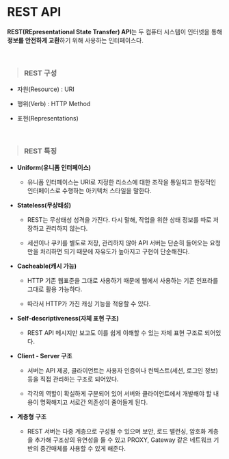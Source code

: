 # REST API
<b>REST(REpresentational State Transfer) API</b>는 두 컴퓨터 시스템이 인터넷을 통해 <b>정보를 안전하게 교환</b>하기 위해 사용하는 인터페이스다.

<br/>

>### REST 구성
- 자원(Resource) : URI

- 행위(Verb) : HTTP Method

- 표현(Representations)

<br/>

>### REST 특징
- <b>Uniform(유니폼 인터페이스)</b>

  - 유니폼 인터페이스는 URI로 지정한 리소스에 대한 조작을 통일되고 한정적인 인터페이스로 수행하는 아키텍처 스타일을 말한다.

- <b>Stateless(무상태성)</b>

  - REST는 무상태성 성격을 가진다. 다시 말해, 작업을 위한 상태 정보를 따로 저장하고 관리하지 않는다.

  - 세션이나 쿠키를 별도로 저장, 관리하지 않아 API 서버는 단순히 들어오는 요청만을 처리하면 되기 때문에 자유도가 높아지고 구현이 단순해진다.

- <b>Cacheable(캐시 가능)</b>
  - HTTP 기존 웹표준을 그대로 사용하기 때문에 웹에서 사용하는 기존 인프라를 그대로 활용 가능하다.

  - 따라서 HTTP가 가진 캐싱 기능을 적용할 수 있다.

- <b>Self-descriptiveness(자체 표현 구조)</b>
  - REST API 메시지만 보고도 이를 쉽게 이해할 수 있는 자체 표현 구조로 되어있다.

- <b>Client - Server 구조</b>
  - 서버는 API 제공, 클라이언트는 사용자 인증이나 컨텍스트(세션, 로그인 정보) 등을 직접 관리하는 구조로 되어있다.

  - 각각의 역할이 확실하게 구분되어 있어 서버와 클라이언트에서 개발해야 할 내용이 명확해지고 서로간 의존성이 줄어들게 된다.

- <b>계층형 구조</b>
  - REST 서버는 다중 계층으로 구성될 수 있으며 보안, 로드 밸런싱, 암호화 계층을 추가해 구조상의 유연성을 둘 수 있고 PROXY, Gateway 같은 네트워크 기반의 중간매체를 사용할 수 있게 해준다.

